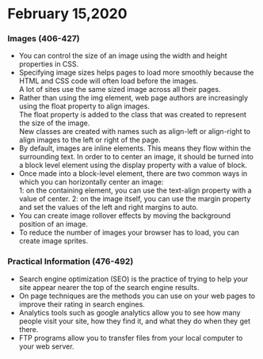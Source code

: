 # February 15,2020
### Images (406-427)

- You can control the size of an image using the width and height properties in CSS. 
- Specifying image sizes helps pages to load more smoothly because the HTML and CSS code will often load before the images. <br>
A lot of sites use the same sized image across all their pages.
- Rather than using the img element, web page authors are increasingly using the float property to align images. <br>
The float property is added to the class that was created to represent the size of the image. <br>
New classes are created with names such as align-left or align-right to align images to the left or right of the page. 
- By default, images are inline elements. This means they flow within the surrounding text. In order to to center an image, it should be turned into a block level element using the display property with a value of block. 
- Once made into a block-level element, there are two common ways in which you can horizontally center an image: <br>
1: on the containing element, you can use the text-align property with a value of center.
2: on the image itself, you can use the margin property and set the values of the left and right margins to auto.
- You can create image rollover effects by moving the background position of an image.
- To reduce the number of images your browser has to load, you can create image sprites.

### Practical Information (476-492)
- Search engine optimization (SEO) is the practice of trying to help your site appear nearer the top of the search engine results.
- On page techniques are the methods you can use on your web pages to improve their rating in search engines. 
- Analytics tools such as google analytics allow you to see how many people visit your site, how they find it, and what they do when they get there.
- FTP programs allow you to transfer files from your local computer to your web server.
